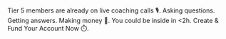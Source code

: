Tier 5 members are already on live coaching calls 🎙️\.
Asking questions\. Getting answers\. Making money 💼\.
You could be inside in \<2h\. Create \& Fund Your Account Now ⏱️\.